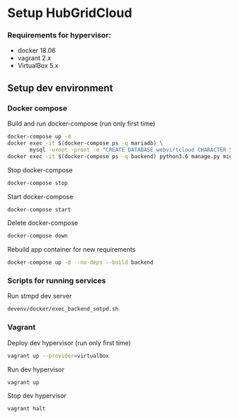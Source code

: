 # Setup HubGridCloud
### Requirements for hypervisor:
* docker 18.06
* vagrant 2.x
* VirtualBox 5.x

## Setup dev environment

### Docker compose
Build and run docker-compose (run only first time)
```bash
docker-compose up -d
docker exec -it $(docker-compose ps -q mariadb) \
       mysql -uroot -proot -e "CREATE DATABASE webvirtcloud CHARACTER SET utf8 COLLATE utf8_general_ci"
docker exec -it $(docker-compose ps -q backend) python3.6 manage.py migrate
```

Stop docker-compose
```bash
docker-compose stop
```

Start docker-compose
```bash
docker-compose start
```

Delete docker-compose
```bash
docker-compose down
```

Rebuild app container for new requirements
```bash
docker-compose up -d --no-deps --build backend
```

### Scripts for running services
Run stmpd dev server
```bash
devenv/docker/exec_backend_smtpd.sh
```

### Vagrant
Deploy dev hypervisor (run only first time)
```bash
vagrant up --provider=virtualbox
```

Run dev hypervisor
```bash
vagrant up
```

Stop dev hypervisor
```bash
vagrant halt
```
